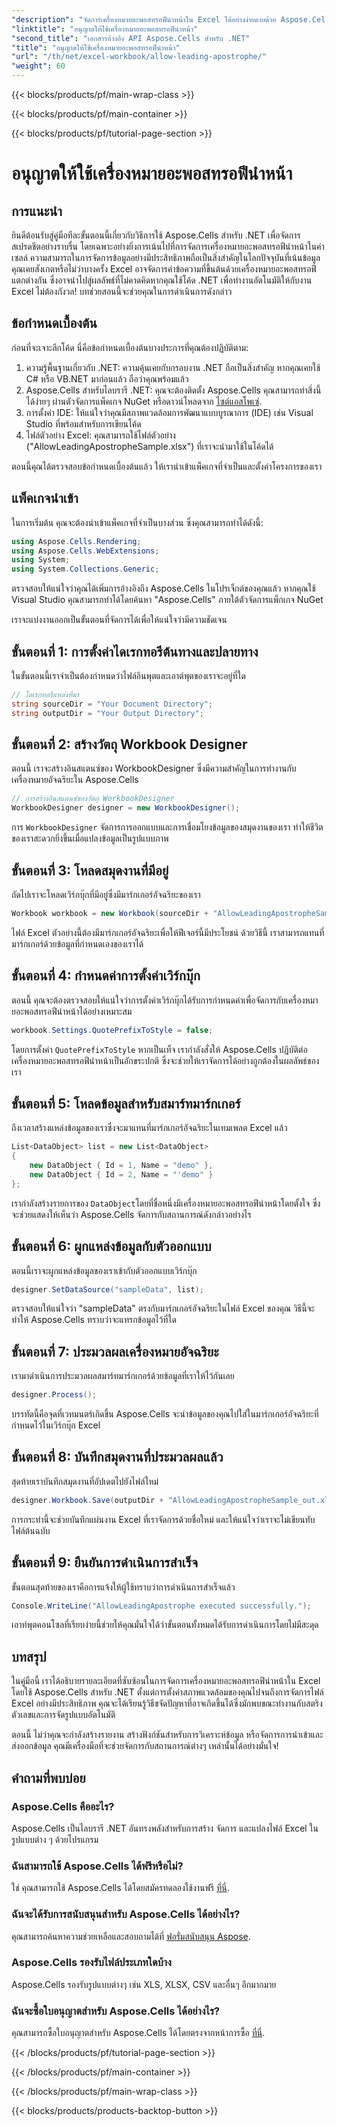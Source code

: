```yaml
---
"description": "จัดการเครื่องหมายอะพอสทรอฟีนำหน้าใน Excel ได้อย่างง่ายดายด้วย Aspose.Cells สำหรับ .NET บทช่วยสอนที่ครอบคลุมนี้จะแนะนำคุณทีละขั้นตอนตลอดกระบวนการ"
"linktitle": "อนุญาตให้ใช้เครื่องหมายอะพอสทรอฟีนำหน้า"
"second_title": "เอกสารอ้างอิง API Aspose.Cells สำหรับ .NET"
"title": "อนุญาตให้ใช้เครื่องหมายอะพอสทรอฟีนำหน้า"
"url": "/th/net/excel-workbook/allow-leading-apostrophe/"
"weight": 60
---
```


{{< blocks/products/pf/main-wrap-class >}}

{{< blocks/products/pf/main-container >}}

{{< blocks/products/pf/tutorial-page-section >}}

# อนุญาตให้ใช้เครื่องหมายอะพอสทรอฟีนำหน้า

## การแนะนำ

ยินดีต้อนรับสู่คู่มือทีละขั้นตอนนี้เกี่ยวกับวิธีการใช้ Aspose.Cells สำหรับ .NET เพื่อจัดการสเปรดชีตอย่างราบรื่น โดยเฉพาะอย่างยิ่งการเน้นไปที่การจัดการเครื่องหมายอะพอสทรอฟีนำหน้าในค่าเซลล์ ความสามารถในการจัดการข้อมูลอย่างมีประสิทธิภาพถือเป็นสิ่งสำคัญในโลกปัจจุบันที่เน้นข้อมูล คุณเคยสังเกตหรือไม่ว่าบางครั้ง Excel อาจจัดการค่าข้อความที่ขึ้นต้นด้วยเครื่องหมายอะพอสทรอฟีแตกต่างกัน ซึ่งอาจนำไปสู่ผลลัพธ์ที่ไม่คาดคิดหากคุณใช้โค้ด .NET เพื่อทำงานอัตโนมัติให้กับงาน Excel ไม่ต้องกังวล! บทช่วยสอนนี้จะช่วยคุณในการดำเนินการดังกล่าว 

## ข้อกำหนดเบื้องต้น

ก่อนที่จะเจาะลึกโค้ด นี่คือข้อกำหนดเบื้องต้นบางประการที่คุณต้องปฏิบัติตาม:

1. ความรู้พื้นฐานเกี่ยวกับ .NET: ความคุ้นเคยกับกรอบงาน .NET ถือเป็นสิ่งสำคัญ หากคุณเคยใช้ C# หรือ VB.NET มาก่อนแล้ว ถือว่าคุณพร้อมแล้ว
2. Aspose.Cells สำหรับไลบรารี .NET: คุณจะต้องติดตั้ง Aspose.Cells คุณสามารถทำสิ่งนี้ได้ง่ายๆ ผ่านตัวจัดการแพ็คเกจ NuGet หรือดาวน์โหลดจาก [ไซต์แอสโพเซ่](https://releases-aspose.com/cells/net/).
3. การตั้งค่า IDE: ให้แน่ใจว่าคุณมีสภาพแวดล้อมการพัฒนาแบบบูรณาการ (IDE) เช่น Visual Studio ที่พร้อมสำหรับการเขียนโค้ด
4. ไฟล์ตัวอย่าง Excel: คุณสามารถใช้ไฟล์ตัวอย่าง ("AllowLeadingApostropheSample.xlsx") ที่เราจะนำมาใช้ในโค้ดได้

ตอนนี้คุณได้ตรวจสอบข้อกำหนดเบื้องต้นแล้ว ให้เรานำเข้าแพ็คเกจที่จำเป็นและตั้งค่าโครงการของเรา

## แพ็คเกจนำเข้า

ในการเริ่มต้น คุณจะต้องนำเข้าแพ็คเกจที่จำเป็นบางส่วน ซึ่งคุณสามารถทำได้ดังนี้:

```csharp
using Aspose.Cells.Rendering;
using Aspose.Cells.WebExtensions;
using System;
using System.Collections.Generic;
```

ตรวจสอบให้แน่ใจว่าคุณได้เพิ่มการอ้างอิงถึง Aspose.Cells ในโปรเจ็กต์ของคุณแล้ว หากคุณใช้ Visual Studio คุณสามารถทำได้โดยค้นหา "Aspose.Cells" ภายใต้ตัวจัดการแพ็กเกจ NuGet

เราจะแบ่งงานออกเป็นขั้นตอนที่จัดการได้เพื่อให้แน่ใจว่ามีความชัดเจน

## ขั้นตอนที่ 1: การตั้งค่าไดเรกทอรีต้นทางและปลายทาง

ในขั้นตอนนี้เราจำเป็นต้องกำหนดว่าไฟล์อินพุตและเอาต์พุตของเราจะอยู่ที่ใด

```csharp
// ไดเรกทอรีแหล่งที่มา
string sourceDir = "Your Document Directory";
string outputDir = "Your Output Directory";
```

## ขั้นตอนที่ 2: สร้างวัตถุ Workbook Designer

ตอนนี้ เราจะสร้างอินสแตนซ์ของ WorkbookDesigner ซึ่งมีความสำคัญในการทำงานกับเครื่องหมายอัจฉริยะใน Aspose.Cells

```csharp
// การสร้างอินสแตนซ์ของวัตถุ WorkbookDesigner
WorkbookDesigner designer = new WorkbookDesigner();
```

การ `WorkbookDesigner` จัดการการออกแบบและการเชื่อมโยงข้อมูลของสมุดงานของเรา ทำให้ชีวิตของเราสะดวกยิ่งขึ้นเมื่อแปลงข้อมูลเป็นรูปแบบภาพ

## ขั้นตอนที่ 3: โหลดสมุดงานที่มีอยู่

ถัดไปเราจะโหลดเวิร์กบุ๊กที่มีอยู่ซึ่งมีมาร์กเกอร์อัจฉริยะของเรา

```csharp
Workbook workbook = new Workbook(sourceDir + "AllowLeadingApostropheSample.xlsx");
```

ไฟล์ Excel ตัวอย่างนี้ต้องมีมาร์กเกอร์อัจฉริยะเพื่อให้ฟีเจอร์นี้มีประโยชน์ ด้วยวิธีนี้ เราสามารถแทนที่มาร์กเกอร์ด้วยข้อมูลที่กำหนดเองของเราได้

## ขั้นตอนที่ 4: กำหนดค่าการตั้งค่าเวิร์กบุ๊ก

ตอนนี้ คุณจะต้องตรวจสอบให้แน่ใจว่าการตั้งค่าเวิร์กบุ๊กได้รับการกำหนดค่าเพื่อจัดการกับเครื่องหมายอะพอสทรอฟีนำหน้าได้อย่างเหมาะสม

```csharp
workbook.Settings.QuotePrefixToStyle = false;
```

โดยการตั้งค่า `QuotePrefixToStyle` หากเป็นเท็จ เรากำลังสั่งให้ Aspose.Cells ปฏิบัติต่อเครื่องหมายอะพอสทรอฟีนำหน้าเป็นอักขระปกติ ซึ่งจะช่วยให้เราจัดการได้อย่างถูกต้องในผลลัพธ์ของเรา

## ขั้นตอนที่ 5: โหลดข้อมูลสำหรับสมาร์ทมาร์กเกอร์

ถึงเวลาสร้างแหล่งข้อมูลของเราซึ่งจะมาแทนที่มาร์กเกอร์อัจฉริยะในเทมเพลต Excel แล้ว

```csharp
List<DataObject> list = new List<DataObject>
{
    new DataObject { Id = 1, Name = "demo" },
    new DataObject { Id = 2, Name = "'demo" }
};
```

เรากำลังสร้างรายการของ `DataObject`โดยที่ชื่อหนึ่งมีเครื่องหมายอะพอสทรอฟีนำหน้าโดยตั้งใจ ซึ่งจะช่วยแสดงให้เห็นว่า Aspose.Cells จัดการกับสถานการณ์ดังกล่าวอย่างไร

## ขั้นตอนที่ 6: ผูกแหล่งข้อมูลกับตัวออกแบบ

ตอนนี้เราจะผูกแหล่งข้อมูลของเราเข้ากับตัวออกแบบเวิร์กบุ๊ก

```csharp
designer.SetDataSource("sampleData", list);
```

ตรวจสอบให้แน่ใจว่า "sampleData" ตรงกับมาร์กเกอร์อัจฉริยะในไฟล์ Excel ของคุณ วิธีนี้จะทำให้ Aspose.Cells ทราบว่าจะแทรกข้อมูลไว้ที่ใด

## ขั้นตอนที่ 7: ประมวลผลเครื่องหมายอัจฉริยะ

เรามาดำเนินการประมวลผลสมาร์ทมาร์กเกอร์ด้วยข้อมูลที่เราให้ไว้กันเลย

```csharp
designer.Process();
```

บรรทัดนี้คือจุดที่เวทมนตร์เกิดขึ้น Aspose.Cells จะนำข้อมูลของคุณไปใส่ในมาร์กเกอร์อัจฉริยะที่กำหนดไว้ในเวิร์กบุ๊ก Excel

## ขั้นตอนที่ 8: บันทึกสมุดงานที่ประมวลผลแล้ว

สุดท้ายเราบันทึกสมุดงานที่อัปเดตไปยังไฟล์ใหม่

```csharp
designer.Workbook.Save(outputDir + "AllowLeadingApostropheSample_out.xlsx");
```

การกระทำนี้จะช่วยบันทึกแผ่นงาน Excel ที่เราจัดการด้วยชื่อใหม่ และให้แน่ใจว่าเราจะไม่เขียนทับไฟล์ต้นฉบับ

## ขั้นตอนที่ 9: ยืนยันการดำเนินการสำเร็จ

ขั้นตอนสุดท้ายของเราคือการแจ้งให้ผู้ใช้ทราบว่าการดำเนินการสำเร็จแล้ว

```csharp
Console.WriteLine("AllowLeadingApostrophe executed successfully.");
```

เอาท์พุตคอนโซลที่เรียบง่ายนี้ช่วยให้คุณมั่นใจได้ว่าขั้นตอนทั้งหมดได้รับการดำเนินการโดยไม่มีสะดุด

## บทสรุป

ในคู่มือนี้ เราได้อธิบายรายละเอียดที่ซับซ้อนในการจัดการเครื่องหมายอะพอสทรอฟีนำหน้าใน Excel โดยใช้ Aspose.Cells สำหรับ .NET ตั้งแต่การตั้งค่าสภาพแวดล้อมของคุณไปจนถึงการจัดการไฟล์ Excel อย่างมีประสิทธิภาพ คุณจะได้เรียนรู้วิธีขจัดปัญหาที่อาจเกิดขึ้นได้ซึ่งมักพบขณะทำงานกับสตริงตัวเลขและการจัดรูปแบบอัตโนมัติ

ตอนนี้ ไม่ว่าคุณจะกำลังสร้างรายงาน สร้างฟังก์ชันสำหรับการวิเคราะห์ข้อมูล หรือจัดการการนำเข้าและส่งออกข้อมูล คุณมีเครื่องมือที่จะช่วยจัดการกับสถานการณ์ต่างๆ เหล่านั้นได้อย่างมั่นใจ!

## คำถามที่พบบ่อย

### Aspose.Cells คืออะไร?
Aspose.Cells เป็นไลบรารี .NET อันทรงพลังสำหรับการสร้าง จัดการ และแปลงไฟล์ Excel ในรูปแบบต่าง ๆ ด้วยโปรแกรม

### ฉันสามารถใช้ Aspose.Cells ได้ฟรีหรือไม่?
ใช่ คุณสามารถใช้ Aspose.Cells ได้โดยสมัครทดลองใช้งานฟรี [ที่นี่](https://releases-aspose.com/).

### ฉันจะได้รับการสนับสนุนสำหรับ Aspose.Cells ได้อย่างไร?
คุณสามารถค้นหาความช่วยเหลือและสอบถามได้ที่ [ฟอรั่มสนับสนุน Aspose](https://forum-aspose.com/c/cells/9).

### Aspose.Cells รองรับไฟล์ประเภทใดบ้าง
Aspose.Cells รองรับรูปแบบต่างๆ เช่น XLS, XLSX, CSV และอื่นๆ อีกมากมาย

### ฉันจะซื้อใบอนุญาตสำหรับ Aspose.Cells ได้อย่างไร?
คุณสามารถซื้อใบอนุญาตสำหรับ Aspose.Cells ได้โดยตรงจากหน้าการซื้อ [ที่นี่](https://purchase-aspose.com/buy).

{{< /blocks/products/pf/tutorial-page-section >}}

{{< /blocks/products/pf/main-container >}}

{{< /blocks/products/pf/main-wrap-class >}}

{{< blocks/products/products-backtop-button >}}